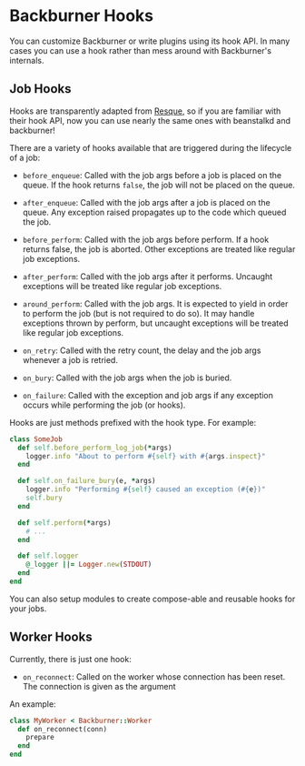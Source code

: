 # Backburner Hooks

You can customize Backburner or write plugins using its hook API.
In many cases you can use a hook rather than mess around with Backburner's internals.

## Job Hooks

Hooks are transparently adapted from [Resque](https://github.com/resque/resque/blob/master/docs/HOOKS.md), so
if you are familiar with their hook API, now you can use nearly the same ones with beanstalkd and backburner!

There are a variety of hooks available that are triggered during the lifecycle of a job:

* `before_enqueue`: Called with the job args before a job is placed on the queue.
  If the hook returns `false`, the job will not be placed on the queue.

* `after_enqueue`: Called with the job args after a job is placed on the queue.
  Any exception raised propagates up to the code which queued the job.

* `before_perform`: Called with the job args before perform. If a hook returns false,
  the job is aborted. Other exceptions are treated like regular job exceptions.

* `after_perform`: Called with the job args after it performs. Uncaught
  exceptions will be treated like regular job exceptions.

* `around_perform`: Called with the job args. It is expected to yield in order
	to perform the job (but is not required to do so). It may handle exceptions
	thrown by perform, but uncaught exceptions will be treated like regular job exceptions.

* `on_retry`: Called with the retry count, the delay and the job args whenever a job is retried.

* `on_bury`: Called with the job args when the job is buried.

* `on_failure`: Called with the exception and job args if any exception occurs
  while performing the job (or hooks).

Hooks are just methods prefixed with the hook type. For example:

```ruby
class SomeJob
  def self.before_perform_log_job(*args)
    logger.info "About to perform #{self} with #{args.inspect}"
  end

  def self.on_failure_bury(e, *args)
    logger.info "Performing #{self} caused an exception (#{e})"
    self.bury
  end

  def self.perform(*args)
    # ...
  end

  def self.logger
    @_logger ||= Logger.new(STDOUT)
  end
end
```

You can also setup modules to create compose-able and reusable hooks for your jobs.

## Worker Hooks

Currently, there is just one hook:

* `on_reconnect`: Called on the worker whose connection has been reset. The connection
  is given as the argument

An example:

```ruby
class MyWorker < Backburner::Worker
  def on_reconnect(conn)
    prepare
  end
end
